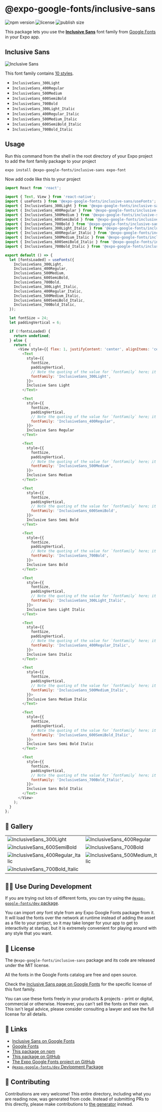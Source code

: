 # @expo-google-fonts/inclusive-sans

![npm version](https://flat.badgen.net/npm/v/@expo-google-fonts/inclusive-sans)
![license](https://flat.badgen.net/github/license/expo/google-fonts)
![publish size](https://flat.badgen.net/packagephobia/install/@expo-google-fonts/inclusive-sans)

This package lets you use the [**Inclusive Sans**](https://fonts.google.com/specimen/Inclusive+Sans) font family from [Google Fonts](https://fonts.google.com/) in your Expo app.

## Inclusive Sans

![Inclusive Sans](./font-family.png)

This font family contains [10 styles](#-gallery).

- `InclusiveSans_300Light`
- `InclusiveSans_400Regular`
- `InclusiveSans_500Medium`
- `InclusiveSans_600SemiBold`
- `InclusiveSans_700Bold`
- `InclusiveSans_300Light_Italic`
- `InclusiveSans_400Regular_Italic`
- `InclusiveSans_500Medium_Italic`
- `InclusiveSans_600SemiBold_Italic`
- `InclusiveSans_700Bold_Italic`

## Usage

Run this command from the shell in the root directory of your Expo project to add the font family package to your project
```sh
expo install @expo-google-fonts/inclusive-sans expo-font
```

Now add code like this to your project
```js
import React from 'react';

import { Text, View } from 'react-native';
import { useFonts } from '@expo-google-fonts/inclusive-sans/useFonts';
import { InclusiveSans_300Light } from '@expo-google-fonts/inclusive-sans/300Light';
import { InclusiveSans_400Regular } from '@expo-google-fonts/inclusive-sans/400Regular';
import { InclusiveSans_500Medium } from '@expo-google-fonts/inclusive-sans/500Medium';
import { InclusiveSans_600SemiBold } from '@expo-google-fonts/inclusive-sans/600SemiBold';
import { InclusiveSans_700Bold } from '@expo-google-fonts/inclusive-sans/700Bold';
import { InclusiveSans_300Light_Italic } from '@expo-google-fonts/inclusive-sans/300Light_Italic';
import { InclusiveSans_400Regular_Italic } from '@expo-google-fonts/inclusive-sans/400Regular_Italic';
import { InclusiveSans_500Medium_Italic } from '@expo-google-fonts/inclusive-sans/500Medium_Italic';
import { InclusiveSans_600SemiBold_Italic } from '@expo-google-fonts/inclusive-sans/600SemiBold_Italic';
import { InclusiveSans_700Bold_Italic } from '@expo-google-fonts/inclusive-sans/700Bold_Italic';

export default () => {
  let [fontsLoaded] = useFonts({
    InclusiveSans_300Light,
    InclusiveSans_400Regular,
    InclusiveSans_500Medium,
    InclusiveSans_600SemiBold,
    InclusiveSans_700Bold,
    InclusiveSans_300Light_Italic,
    InclusiveSans_400Regular_Italic,
    InclusiveSans_500Medium_Italic,
    InclusiveSans_600SemiBold_Italic,
    InclusiveSans_700Bold_Italic,
  });

  let fontSize = 24;
  let paddingVertical = 6;

  if (!fontsLoaded) {
    return undefined;
  } else {
    return (
      <View style={{ flex: 1, justifyContent: 'center', alignItems: 'center' }}>
        <Text
          style={{
            fontSize,
            paddingVertical,
            // Note the quoting of the value for `fontFamily` here; it expects a string!
            fontFamily: 'InclusiveSans_300Light',
          }}>
          Inclusive Sans Light
        </Text>

        <Text
          style={{
            fontSize,
            paddingVertical,
            // Note the quoting of the value for `fontFamily` here; it expects a string!
            fontFamily: 'InclusiveSans_400Regular',
          }}>
          Inclusive Sans Regular
        </Text>

        <Text
          style={{
            fontSize,
            paddingVertical,
            // Note the quoting of the value for `fontFamily` here; it expects a string!
            fontFamily: 'InclusiveSans_500Medium',
          }}>
          Inclusive Sans Medium
        </Text>

        <Text
          style={{
            fontSize,
            paddingVertical,
            // Note the quoting of the value for `fontFamily` here; it expects a string!
            fontFamily: 'InclusiveSans_600SemiBold',
          }}>
          Inclusive Sans Semi Bold
        </Text>

        <Text
          style={{
            fontSize,
            paddingVertical,
            // Note the quoting of the value for `fontFamily` here; it expects a string!
            fontFamily: 'InclusiveSans_700Bold',
          }}>
          Inclusive Sans Bold
        </Text>

        <Text
          style={{
            fontSize,
            paddingVertical,
            // Note the quoting of the value for `fontFamily` here; it expects a string!
            fontFamily: 'InclusiveSans_300Light_Italic',
          }}>
          Inclusive Sans Light Italic
        </Text>

        <Text
          style={{
            fontSize,
            paddingVertical,
            // Note the quoting of the value for `fontFamily` here; it expects a string!
            fontFamily: 'InclusiveSans_400Regular_Italic',
          }}>
          Inclusive Sans Italic
        </Text>

        <Text
          style={{
            fontSize,
            paddingVertical,
            // Note the quoting of the value for `fontFamily` here; it expects a string!
            fontFamily: 'InclusiveSans_500Medium_Italic',
          }}>
          Inclusive Sans Medium Italic
        </Text>

        <Text
          style={{
            fontSize,
            paddingVertical,
            // Note the quoting of the value for `fontFamily` here; it expects a string!
            fontFamily: 'InclusiveSans_600SemiBold_Italic',
          }}>
          Inclusive Sans Semi Bold Italic
        </Text>

        <Text
          style={{
            fontSize,
            paddingVertical,
            // Note the quoting of the value for `fontFamily` here; it expects a string!
            fontFamily: 'InclusiveSans_700Bold_Italic',
          }}>
          Inclusive Sans Bold Italic
        </Text>
      </View>
    );
  }
};

```

## 🔡 Gallery


||||
|-|-|-|
|![InclusiveSans_300Light](./InclusiveSans_300Light.ttf.png)|![InclusiveSans_400Regular](./InclusiveSans_400Regular.ttf.png)|![InclusiveSans_500Medium](./InclusiveSans_500Medium.ttf.png)||
|![InclusiveSans_600SemiBold](./InclusiveSans_600SemiBold.ttf.png)|![InclusiveSans_700Bold](./InclusiveSans_700Bold.ttf.png)|![InclusiveSans_300Light_Italic](./InclusiveSans_300Light_Italic.ttf.png)||
|![InclusiveSans_400Regular_Italic](./InclusiveSans_400Regular_Italic.ttf.png)|![InclusiveSans_500Medium_Italic](./InclusiveSans_500Medium_Italic.ttf.png)|![InclusiveSans_600SemiBold_Italic](./InclusiveSans_600SemiBold_Italic.ttf.png)||
|![InclusiveSans_700Bold_Italic](./InclusiveSans_700Bold_Italic.ttf.png)||||


## 👩‍💻 Use During Development

If you are trying out lots of different fonts, you can try using the [`@expo-google-fonts/dev` package](https://github.com/expo/google-fonts/tree/master/font-packages/dev#readme).

You can import *any* font style from any Expo Google Fonts package from it. It will load the fonts
over the network at runtime instead of adding the asset as a file to your project, so it may take longer
for your app to get to interactivity at startup, but it is extremely convenient
for playing around with any style that you want.

## 📖 License

The `@expo-google-fonts/inclusive-sans` package and its code are released under the MIT license.

All the fonts in the Google Fonts catalog are free and open source.

Check the [Inclusive Sans page on Google Fonts](https://fonts.google.com/specimen/Inclusive+Sans) for the specific license of this font family.

You can use these fonts freely in your products & projects - print or digital, commercial or otherwise. However, you can't sell the fonts on their own. This isn't legal advice, please consider consulting a lawyer and see the full license for all details.

## 🔗 Links

- [Inclusive Sans on Google Fonts](https://fonts.google.com/specimen/Inclusive+Sans)
- [Google Fonts](https://fonts.google.com/)
- [This package on npm](https://www.npmjs.com/package/@expo-google-fonts/inclusive-sans)
- [This package on GitHub](https://github.com/expo/google-fonts/tree/master/font-packages/inclusive-sans)
- [The Expo Google Fonts project on GitHub](https://github.com/expo/google-fonts)
- [`@expo-google-fonts/dev` Devlopment Package](https://github.com/expo/google-fonts/tree/master/font-packages/dev)

## 🤝 Contributing

Contributions are very welcome! This entire directory, including what you are reading now, was generated from code. Instead of submitting PRs to this directly, please make contributions to [the generator](https://github.com/expo/google-fonts/tree/master/packages/generator) instead.
